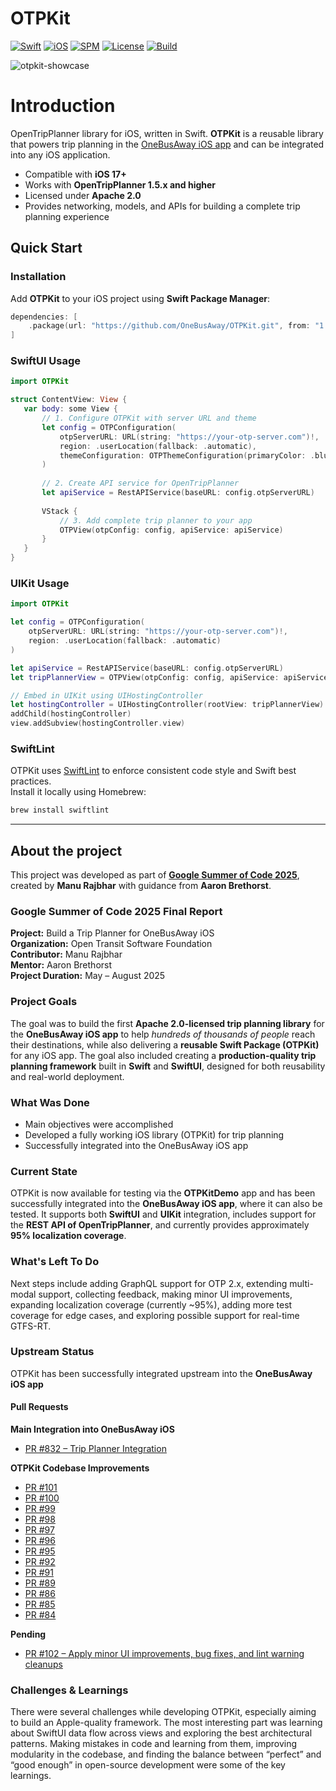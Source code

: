# OTPKit

[![Swift](https://img.shields.io/badge/Swift-5.9-orange.svg)](https://swift.org)
[![iOS](https://img.shields.io/badge/iOS-17.0%2B-lightgrey.svg)](https://developer.apple.com/ios/)
[![SPM](https://img.shields.io/badge/SPM-Supported-brightgreen.svg)](https://swift.org/package-manager/)
[![License](https://img.shields.io/badge/License-Apache%202.0-blue.svg)](LICENSE)
[![Build](https://github.com/OneBusAway/otpkit/actions/workflows/ci.yml/badge.svg)](https://github.com/OneBusAway/otpkit/actions)


![otpkit-showcase](https://github.com/user-attachments/assets/c5f819f0-4803-4a6e-86df-55f2677499c3)



# Introduction
OpenTripPlanner library for iOS, written in Swift.
**OTPKit** is a reusable library that powers trip planning in the [OneBusAway iOS app](https://onebusaway.org/) and can be integrated into any iOS application.  

- Compatible with **iOS 17+**  
- Works with **OpenTripPlanner 1.5.x and higher**
- Licensed under **Apache 2.0**  
- Provides networking, models, and APIs for building a complete trip planning experience

## Quick Start

### Installation

Add **OTPKit** to your iOS project using **Swift Package Manager**:  

```swift
dependencies: [
    .package(url: "https://github.com/OneBusAway/OTPKit.git", from: "1.0.0")
]
``` 
### SwiftUI Usage
```swift
import OTPKit

struct ContentView: View {
   var body: some View {
       // 1. Configure OTPKit with server URL and theme
       let config = OTPConfiguration(
           otpServerURL: URL(string: "https://your-otp-server.com")!,
           region: .userLocation(fallback: .automatic),
           themeConfiguration: OTPThemeConfiguration(primaryColor: .blue, secondaryColor: .gray)
       )
       
       // 2. Create API service for OpenTripPlanner
       let apiService = RestAPIService(baseURL: config.otpServerURL)
       
       VStack {
           // 3. Add complete trip planner to your app
           OTPView(otpConfig: config, apiService: apiService)
       }
   }
}
```

### UIKit Usage

```swift
import OTPKit

let config = OTPConfiguration(
    otpServerURL: URL(string: "https://your-otp-server.com")!,
    region: .userLocation(fallback: .automatic)
)

let apiService = RestAPIService(baseURL: config.otpServerURL)
let tripPlannerView = OTPView(otpConfig: config, apiService: apiService)

// Embed in UIKit using UIHostingController
let hostingController = UIHostingController(rootView: tripPlannerView)
addChild(hostingController)
view.addSubview(hostingController.view)

```

### SwiftLint

OTPKit uses [SwiftLint](https://github.com/realm/SwiftLint) to enforce consistent code style and Swift best practices.  
Install it locally using Homebrew:

```bash
brew install swiftlint
```

<hr>


## About the project


This project was developed as part of **[Google Summer of Code 2025](https://summerofcode.withgoogle.com/programs/2025/projects/7hA4Gs1k)**, created by **Manu Rajbhar** with guidance from **Aaron Brethorst**.  


### Google Summer of Code 2025 Final Report

**Project:** Build a Trip Planner for OneBusAway iOS  
**Organization:** Open Transit Software Foundation  
**Contributor:** Manu Rajbhar  
**Mentor:** Aaron Brethorst  
**Project Duration:** May – August 2025  

### Project Goals
The goal was to build the first **Apache 2.0-licensed trip planning library** for the **OneBusAway iOS app** to help *hundreds of thousands of people* reach their destinations, while also delivering a **reusable Swift Package (OTPKit)** for any iOS app. The goal also included creating a **production-quality trip planning framework** built in **Swift** and **SwiftUI**, designed for both reusability and real-world deployment.

### What Was Done
- Main objectives were accomplished  
- Developed a fully working iOS library (OTPKit) for trip planning  
- Successfully integrated into the OneBusAway iOS app  

### Current State
OTPKit is now available for testing via the **OTPKitDemo** app and has been successfully integrated into the **OneBusAway iOS app**, where it can also be tested. It supports both **SwiftUI** and **UIKit** integration, includes support for the **REST API of OpenTripPlanner**, and currently provides approximately **95% localization coverage**.  

### What's Left To Do
Next steps include adding GraphQL support for OTP 2.x, extending multi-modal support, collecting feedback, making minor UI improvements, expanding localization coverage (currently ~95%), adding more test coverage for edge cases, and exploring possible support for real-time GTFS-RT.

### Upstream Status
OTPKit has been successfully integrated upstream into the **OneBusAway iOS app** 
#### Pull Requests

**Main Integration into OneBusAway iOS**  
- [PR #832 – Trip Planner Integration](https://github.com/OneBusAway/onebusaway-ios/pull/832)

**OTPKit Codebase Improvements**  
- [PR #101](https://github.com/OneBusAway/otpkit/pull/101)  
- [PR #100](https://github.com/OneBusAway/otpkit/pull/100)  
- [PR #99](https://github.com/OneBusAway/otpkit/pull/99)  
- [PR #98](https://github.com/OneBusAway/otpkit/pull/98)  
- [PR #97](https://github.com/OneBusAway/otpkit/pull/97)  
- [PR #96](https://github.com/OneBusAway/otpkit/pull/96)  
- [PR #95](https://github.com/OneBusAway/otpkit/pull/95)  
- [PR #92](https://github.com/OneBusAway/otpkit/pull/92)  
- [PR #91](https://github.com/OneBusAway/otpkit/pull/91)  
- [PR #89](https://github.com/OneBusAway/otpkit/pull/89)  
- [PR #86](https://github.com/OneBusAway/otpkit/pull/86)  
- [PR #85](https://github.com/OneBusAway/otpkit/pull/85)  
- [PR #84](https://github.com/OneBusAway/otpkit/pull/84)    

**Pending**  
- [PR #102 – Apply minor UI improvements, bug fixes, and lint warning cleanups](https://github.com/OneBusAway/otpkit/pull/102)

### Challenges & Learnings
There were several challenges while developing OTPKit, especially aiming to build an Apple-quality framework. The most interesting part was learning about SwiftUI data flow across views and exploring the best architectural patterns. Making mistakes in code and learning from them, improving modularity in the codebase, and finding the balance between “perfect” and “good enough” in open-source development were some of the key learnings.  

